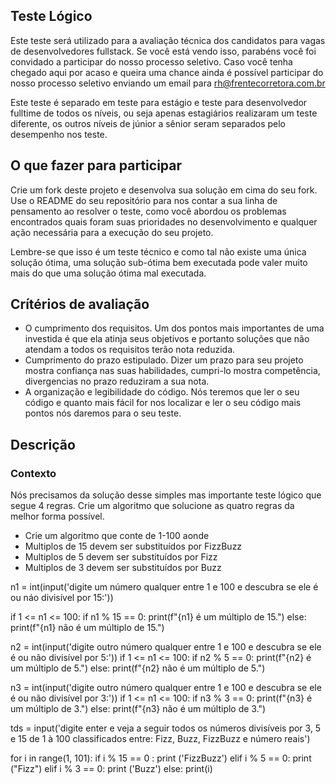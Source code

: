 ## Teste Lógico

Este teste será utilizado para a avaliação técnica dos candidatos para vagas de desenvolvedores fullstack. Se você está vendo isso, parabéns você foi convidado a participar do nosso processo seletivo. Caso você tenha chegado aqui por acaso e queira uma chance ainda é possível participar do nosso processo seletivo enviando um email para rh@frentecorretora.com.br

Este teste é separado em teste para estágio e teste para desenvolvedor fulltime de todos os níveis, ou seja apenas estagiários realizaram um teste diferente, os outros níveis de júnior a sênior seram separados pelo desempenho nos teste.

## O que fazer para participar

Crie um fork deste projeto e desenvolva sua solução em cima do seu fork. Use o README do seu repositório para nos contar a sua linha de pensamento ao resolver o teste, como você abordou os problemas encontrados quais foram suas prioridades no desenvolvimento e qualquer ação necessária para a execução do seu projeto.

Lembre-se que isso é um teste técnico e como tal não existe uma única solução ótima, uma solução sub-ótima bem executada pode valer muito mais do que uma solução ótima mal executada.

## Crítérios de avaliação

- O cumprimento dos requisitos. Um dos pontos mais importantes de uma investida é que ela atinja seus objetivos e portanto soluções que não atendam a todos os requisitos terão nota reduzida.
- Cumprimento do prazo estipulado. Dizer um prazo para seu projeto mostra confiança nas suas habilidades, cumpri-lo mostra competência, divergencias no prazo reduziram a sua nota.
- A organização e legibilidade do código. Nós teremos que ler o seu código e quanto mais fácil for nos localizar e ler o seu código mais pontos nós daremos para o seu teste.

## Descrição

### Contexto

Nós precisamos da solução desse simples mas importante teste lógico que segue 4 regras. Crie um algoritmo que solucione as quatro regras da melhor forma possível.

- Crie um algoritmo que conte de 1-100 aonde
- Multiplos de 15 devem ser substituídos por FizzBuzz
- Multiplos de 5 devem ser substituídos por Fizz
- Multiplos de 3 devem ser substituídos por Buzz


n1 = int(input('digite um número qualquer entre 1 e 100 e descubra se ele é ou náo divisível por 15:'))
        
if 1 <= n1 <= 100:
            if n1 % 15 == 0:
                print(f"{n1} é um múltiplo de 15.")
            else:
                print(f"{n1} não é um múltiplo de 15.")
    
n2 = int(input('digite outro número qualquer entre 1 e 100 e descubra se ele é ou não divisível por 5:'))
if 1 <= n1 <= 100:
            if n2 % 5 == 0:
                print(f"{n2} é um múltiplo de 5.")
            else:
                print(f"{n2} não é um múltiplo de 5.")
               
n3 = int(input('digite outro número qualquer entre 1 e 100 e descubra se ele é ou não divisível por 3:'))
if 1 <= n1 <= 100:
            if n3 % 3 == 0:
                print(f"{n3} é um múltiplo de 3.")
            else:
                print(f"{n3} não é um múltiplo de 3.")


tds = input('digite enter e veja a seguir todos os números divisíveis por 3, 5 e 15 de 1 à 100 classificados entre: Fizz, Buzz, FizzBuzz e número reais')

for i in range(1, 101):
    if i % 15 == 0 :
         print ('FizzBuzz')
    elif i % 5 == 0: 
        print ("Fizz")
    elif i % 3 == 0:
        print ('Buzz')
    else:
        print(i)
